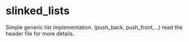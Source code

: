slinked_lists
=============

Simple generic list implementation. (push_back, push_front,...) read the header file for more details. 
